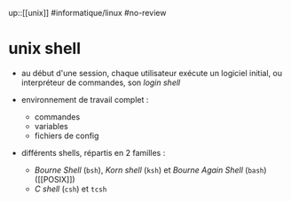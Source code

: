 up::[[unix]]
#informatique/linux #no-review 
# unix shell

 - au début d'une session, chaque utilisateur exécute un logiciel initial, ou interpréteur de commandes, son _login shell_
 - environnement de travail complet :
     - commandes
     - variables
     - fichiers de config


 - différents shells, répartis en 2 familles :
     - _Bourne Shell_ (`bsh`), _Korn shell_ (`ksh`) et _Bourne Again Shell_ (`bash`) ([[POSIX]])
     - _C shell_ (`csh`) et `tcsh`


